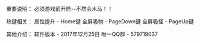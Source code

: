 重要说明：
必须游戏前开启--不然会木马！！

热键相关：
属性提升 - Home键
全屏吸物 - PageDown键
全屏吸怪 - PageUp键

其他介绍：
软件版本 - 2017年12月25日
唯一QQ群 - 579719037
